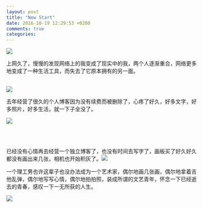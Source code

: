 ```yaml
---
layout: post
title: "New Start"
date: 2016-10-19 12:29:53 +0200
comments: true
categories: 
---
```

<p>
<img src="http://imglf2.ph.126.net/7x6OqULxOH6eiEfqLQL-EA==/6598105506670435460.png" smallsrc="http://imglf1.ph.126.net/HhuJi2WqnPZ8rl-UsKLEeQ==/4862198747800491511.png" /><br />
</p>
<p>
上网久了，慢慢的发现网络上的我变成了现实中的我，两个人逐渐重合，网络更多地变成了一种生活工具，而失去了它原本拥有的另一面。<br />
</p>
<!-- more -->
<p>
<br />
<img src="http://imglf2.ph.126.net/iw_zxSimIAX80R08O0iRUg==/4832362400268880148.png" smallsrc="http://imglf1.ph.126.net/2Uxx521twzroEHft4OUDcA==/4832362400268880147.png" /><br />
</p>
<p>
去年经营了很久的个人博客因为没有续费而被删除了，心疼了好久，好多文字，好多照片，好多生活，就一下子全没了。
</p>
<p>
<img src="http://imglf2.ph.126.net/He1HA4gh263I9fUUhJ5Gbg==/6631328349960481784.png" smallsrc="http://imglf0.ph.126.net/fswqnNZiGFordmE2Mj_5zA==/6598266035368087887.png" /><br />
<br />
</p>
<p>
<br />
</p>
<p>
已经没有心情再去经营一个独立博客了，也没有时间去写字了，画板买了好久好久都没有画出来几张，相机也开始积灰了。<img src="http://imglf0.ph.126.net/EkG_9mXhJ65sLOQWx0o2NA==/4935663716721927969.jpeg" smallsrc="http://imglf0.ph.126.net/zgts2nMVzCvZYyqAx2OfWQ==/4859383998033368142.jpeg" /><br />
</p>
<p>
一个理工男也许这辈子也没办法成为一个艺术家，偶尔地画几张画，偶尔地拿着吉他乱弹，偶尔地写写心情，偶尔地拍拍照，装成所谓的文艺青年，怀念一下已经逝去的青春，感叹一下一无所获的人生。
</p>
<p>
<img src="http://imglf0.ph.126.net/c0Yp9cU7mUaVHY-aqPRfEw==/6598266035368087839.jpg" smallsrc="http://imglf1.ph.126.net/KJZNHpoNTGRjJfs11l3p-A==/6631301961681416821.jpg" /><br />
</p>